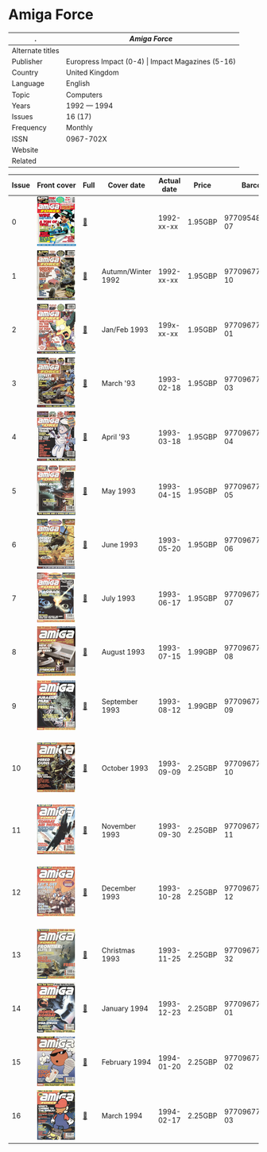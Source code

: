 # Amiga Force

. | _Amiga Force_
--- | ---
Alternate titles | 
Publisher | Europress Impact (0-4) &vert; Impact Magazines (5-16)
Country | United Kingdom
Language | English
Topic | Computers
Years | 1992 &mdash; 1994
Issues | 16 (17)
Frequency | Monthly
ISSN | 0967-702X
Website | 
Related | 

Issue | Front&nbsp;cover | Full | Cover date | Actual date | Price | Barcode | Extras
----- | ---------------- | ---- | ---------- | ----------- | ----- | ------- | ------
0|![0](amigaforce/00.png)|[🔗][0]||1992-xx-xx|1.95GBP|9770954867097-07|
1|![1](amigaforce/01.png)|[🔗][1]|Autumn/Winter 1992|1992-xx-xx|1.95GBP|9770967702002-10|
2|![2](amigaforce/02.png)|[🔗][2]|Jan/Feb 1993|199x-xx-xx|1.95GBP|9770967702002-01|Stickers
3|![3](amigaforce/03.png)|[🔗][3]|March '93|1993-02-18|1.95GBP|9770967702002-03|Battlecards
4|![4](amigaforce/04.png)|[🔗][4]|April '93|1993-03-18|1.95GBP|9770967702002-04|
5|![5](amigaforce/05.png)|[🔗][5]|May 1993|1993-04-15|1.95GBP|9770967702002-05|Battlecards
6|![6](amigaforce/06.png)|[🔗][6]|June 1993|1993-05-20|1.95GBP|9770967702002-06|Disk labels
7|![7](amigaforce/07.png)|[🔗][7]|July 1993|1993-06-17|1.95GBP|9770967702002-07|
8|![8](amigaforce/08.png)|[🔗][8]|August 1993|1993-07-15|1.99GBP|9770967702019-08|
9|![9](amigaforce/09.png)|[🔗][9]|September 1993|1993-08-12|1.99GBP|9770967702019-09|Tips cards
10|![10](amigaforce/10.png)|[🔗][10]|October 1993|1993-09-09|2.25GBP|9770967702996-10|![10](amigaforce/10e.png)<br>Tips book [🔗][10e]
11|![11](amigaforce/11.png)|[🔗][11]|November 1993|1993-09-30|2.25GBP|9770967702019-11|
12|![12](amigaforce/12.png)|[🔗][12]|December 1993|1993-10-28|2.25GBP|9770967702026-12|![12](amigaforce/12e.png)<br>Tips book [🔗][12e]
13|![13](amigaforce/13.png)|[🔗][13]|Christmas 1993|1993-11-25|2.25GBP|9770967702026-32|Calendar
14|![14](amigaforce/14.png)|[🔗][14]|January 1994|1993-12-23|2.25GBP|9770967702026-01|
15|![15](amigaforce/15.png)|[🔗][15]|February 1994|1994-01-20|2.25GBP|9770967702026-02|
16|![16](amigaforce/16.png)|[🔗][16]|March 1994|1994-02-17|2.25GBP|9770967702026-03|

[0]: https://archive.org/details/amiga-force-00
[1]: https://archive.org/details/amiga-force-01
[2]: https://archive.org/details/Amiga_Force_Issue_02_1993-02_Europress_Impact_GB
[3]: https://archive.org/details/amiga-force-03
[4]: https://archive.org/details/amiga-force-04
[5]: https://archive.org/details/amiga-force-05
[6]: https://archive.org/details/amiga-force-06
[7]: https://archive.org/details/amiga-force-07
[8]: https://archive.org/details/amiga-force-08
[9]: https://archive.org/details/amiga-force-09
[10]: https://archive.org/details/amiga-force-10
[11]: https://archive.org/details/amiga-force-11
[12]: https://archive.org/details/amiga-force-12
[13]: https://archive.org/details/amiga-force-13
[14]: https://archive.org/details/Amiga_Force_Issue_14_1994-01_Impact_Magazines_GB
[15]: https://archive.org/details/amiga-force-15
[16]: https://archive.org/details/amiga-force-16

[10e]: https://archive.org/details/Amiga_Force_Playing_Tips_Volume_1_1993-10_Impact_Magazines_GB_supplement_issue_10
[12e]: https://archive.org/details/Amiga_Force_Playing_Tips_Volume_2_1993-12_Impact_Magazines_GB_supplement_issue_12
